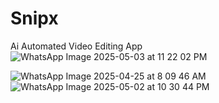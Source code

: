 # Snipx
Ai Automated Video Editing App
![WhatsApp Image 2025-05-03 at 11 22 02 PM](https://github.com/user-attachments/assets/517a3805-7cad-4ab0-9969-e91bb3c76bca)


![WhatsApp Image 2025-04-25 at 8 09 46 AM](https://github.com/user-attachments/assets/396d3099-07d6-46a6-9640-33c5f7078058)
![WhatsApp Image 2025-05-02 at 10 30 44 PM](https://github.com/user-attachments/assets/6ee1e118-12bf-4323-adb7-ae9f4ebd9a38)

